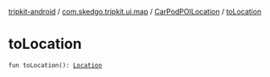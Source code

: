 [tripkit-android](../../index.md) / [com.skedgo.tripkit.ui.map](../index.md) / [CarPodPOILocation](index.md) / [toLocation](./to-location.md)

# toLocation

`fun toLocation(): `[`Location`](../../com.skedgo.tripkit.common.model/-location/index.md)